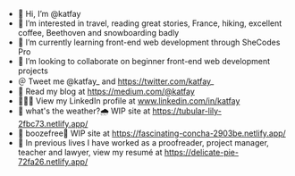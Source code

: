 - 👋 Hi, I’m @katfay
- 👀 I’m interested in travel, reading great stories, France, hiking, excellent coffee, Beethoven and snowboarding badly
- 🌱 I’m currently learning front-end web development through SheCodes Pro
- 💞️ I’m looking to collaborate on beginner front-end web development projects
- ＠ Tweet me @katfay_ and https://twitter.com/katfay_
- 📝 Read my blog at https://medium.com/@katfay
- 👩🏼‍💼 View my LinkedIn profile at www.linkedin.com/in/katfay
- 🔗 what's the weather?🌧 WIP site at https://tubular-lily-2fbc73.netlify.app/
- 🔗 boozefree🍺 WIP site at https://fascinating-concha-2903be.netlify.app/
- 💼 In previous lives I have worked as a proofreader, project manager, teacher and lawyer, view my resumé at https://delicate-pie-72fa26.netlify.app/

<!---
katfay/katfay is a ✨ special ✨ repository because its `README.md` (this file) appears on your GitHub profile.
You can click the Preview link to take a look at your changes.
--->
